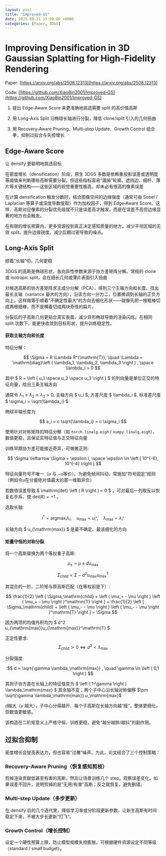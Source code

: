 ```yaml
---
layout: post
title: "Improved-GS"
date: 2025-08-21 15:09:00 +0800
categories: [Paper, 3DGS]
---
```


# Improving Densification in 3D Gaussian Splatting for High-Fidelity Rendering

Paper: [https://arxiv.org/abs/2508.12313](https://arxiv.org/abs/2508.12313)

Code: [https://github.com/XiaoBin2001/Improved-GS](https://github.com/XiaoBin2001/Improved-GS)

1. 提出 Edge-Aware Score 来更准确地挑选需要 split 的高价值高斯

2. 用 Long-Axis Split 沿椭球长轴进行分裂，降低 clone/split 引入的几何扭曲

3. 用 Recovery-Aware Pruning、Multi-step Update、Growth Control 组合拳，抑制过拟合与失控增长

## Edge‑Aware Score 

让 densify 更聪明地挑选目标

在密度增长（densification）阶段，原生 3DGS 多数是依赖重投影误差或透明度等阈值来判断哪些高斯需要分裂。但这些指标容易“漏掉”轮廓、遮挡边、细杆、薄片等关键结构——这些区域的视觉重要性极高，却未必有很高的像素误差

在计算 densification 触发分数时，结合图像空间的边缘强度（通常可由 Sobel / Laplacian 等算子或深度导数提取）作为加权因子，得到 Edge‑Aware Score。这样，高斯对应像素的分裂优先级就不只是误差高才触发，而是在误差不高但边缘显著的地方也会触发。

在有限的增长预算内，更多资源投到真正决定感知质量的地方。减少平坦区域的无效 split，提升边缘锐度，减少后期过密导致的噪点。

## Long‑Axis Split

顺着“长轴”切，几何更稳

3DGS 的高斯是椭球形状，各向异性参数来源于协方差矩阵分解。常规的 clone 或 isotropic split，会在细长几何或薄片表面引入扭曲

对候选高斯的协方差矩阵求主成分分解（PCA），得到三个主轴方向和长度。找出最长主轴（variance 最大的方向），沿该方向一分为二，位置微调到长轴的正负方向上。这样做等于顺着“不确定性最大”的方向去细化形状——就像先把一根粗棒切成两根细棒，而不是横着切成两块奇怪的扁片。

分裂后的子高斯几何更贴合真实表面，减少异形椭球导致的渲染闪烁。在相同 split 次数下，能更快收敛到目标形状，提升训练稳定性。

#### 获取主轴方向和长度

特征分解：

$$ \Sigma = R \Lambda R^{\mathrm{T}}, \quad \Lambda = \mathrm{diag}\left ( \lambda_1, \lambda_2, \lambda_3 \right ) , \space \lambda_i > 0 $$

其中 $ R = \left [ u_1 \space u_2 \space u_3 \right ] $ 的列向量是单位正交的特征向量，给出三条主轴方向

通常令 $\lambda_1 \ge \lambda_2 \ge \lambda_3 > 0$, 主轴方向 $ u_i $, 方差尺度 $ \lambda_i $, 标准差尺度 $ \sigma_i = \sqrt{\lambda_i} $

椭球半轴长度为

$$ a_i = c \sqrt{\lambda_i} = c \sigma_i $$

使用针对对称矩阵的特征分解（如 `torch.linalg.eigh` / `numpy.linalg.eigh`），数值更稳，且保证实特征值与正交特征向量

训练早期协方差可能接近奇异，可做微正则:

$$ \Sigma \leftarrow \Sigma + \epsilon I, \space \epsilon \in \left [ 10^{-6}, 10^{-4} \right ]  $$

特征向量符号不唯一（$u$ 与 $-u$等价）。为避免帧间抖动，常施加“符号固定”规则（例如令$u$在分量绝对值最大的那一维取非负）

若数值误差导致 $ \mathrm{det} \left ( R \right ) < 0 $ ，可对最后一列取反以恢复右手系，使 $\mathrm{det} \left ( R \right ) = +1$ 。

选取长轴:

$$ i^* = \mathrm{arg}\max_{i} \lambda_i, \quad u_{\mathrm{max}} = u_{i^*}, \quad \lambda_\mathrm{max} =  \lambda _{i^*} $$

长轴方向 $ u_{\mathrm{max}} $ 是最不确定、最该细化的方向

#### 矩量守恒的对称分裂

将一个高斯替换为两个等权重子高斯:

$$ \mu_\pm = \mu \pm d u_{\mathrm{max}} $$

$$ \Sigma_\mathrm{child} = \Sigma - d^2 u_{\mathrm{max}}u_{\mathrm{max}}^\mathrm{T}  $$

其混合的一阶、二阶矩与原高斯匹配（在等权前提下）:

$$ \frac{1}{2} \left [ \Sigma_\mathrm{child} + \left ( \mu_+ - \mu \right ) \left ( \mu_+ - \mu \right )^\mathrm{T}   \right ] + \frac{1}{2} \left [ \Sigma_\mathrm{child} + \left ( \mu_- - \mu \right ) \left ( \mu_- - \mu \right )^\mathrm{T}   \right ] = \Sigma $$

因为两项的均值外积均为 $ d^2 u_{\mathrm{max}}u_{\mathrm{max}}^\mathrm{T} $

正定性要求: 
$$ \Sigma_\mathrm{child}\succ 0 \Leftrightarrow d^2 < \lambda_\mathrm{max} $$

分裂强度:

$$ d = \sqrt{\gamma \lambda_\mathrm{max}} , \quad \gamma \in \left ( 0,1 \right )  $$

其则子协方差在长轴上的特征值变为 $ \left ( 1-\gamma  \right ) \lambda_\mathrm{max} $ 其余轴不变；两个子中心沿长轴对称偏移 $\pm \sqrt{\gamma \lambda_\mathrm{max}} u_\mathrm{max}$

$d$越大（$\gamma$ 越大），子中心分得越开、每个子高斯在长轴方向越“瘦”，整体更细化，但数值更敏感。

该构造在二阶矩意义上严格守恒，训练更稳，避免“越分越胖/越抖”的副作用。

## 过拟合抑制

密度增长会提高表达力，但也容易“过雕”噪声。为此，论文结合了三个控制策略：

### Recovery‑Aware Pruning（恢复感知剪枝）

剪掉渲染贡献低甚至有害的高斯，然后让场景训练几个 step，观察误差变化。如果误差不回升，说明剪掉的是“无用/有害”高斯；反之就恢复，避免删错。

### Multi‑step Update（多步更新）

在 densify 后的几个迭代里，降低学习率或分阶段更新参数，让新生高斯有时间稳定下来，不被大步长更新“打飞”。

### Growth Control（增长控制）

设定一个硬性预算上限，防止模型规模失控膨胀。可根据硬件资源设定不同等级（standard / small budget）。
